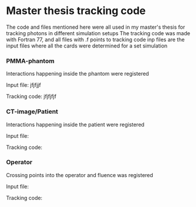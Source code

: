 # Master thesis tracking code
The code and files mentioned here were all used in my master's thesis for tracking photons in different simulation setups
The tracking code was made with Fortran 77, and all files with .f points to tracking code
inp files are the input files where all the cards were determined for a set simulation

### PMMA-phantom
Interactions happening inside the phantom were registered

Input file: jfjfjjf

Tracking code: jfjfjfjf


### CT-image/Patient
Interactions happening inside the patient were registered

Input file:

Tracking code:

### Operator
Crossing points into the operator and fluence was registered

Input file:

Tracking code:




